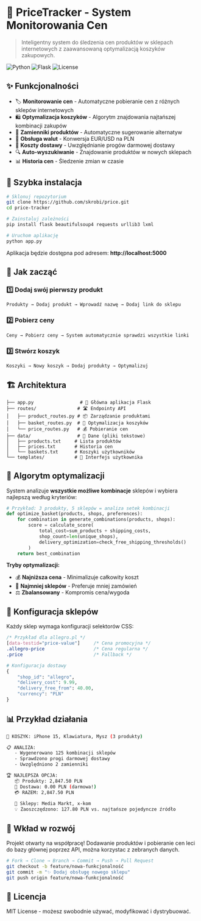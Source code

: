 # 🛒 PriceTracker - System Monitorowania Cen

> Inteligentny system do śledzenia cen produktów w sklepach internetowych z zaawansowaną optymalizacją koszyków zakupowych.

![Python](https://img.shields.io/badge/Python-3.7+-blue)
![Flask](https://img.shields.io/badge/Flask-2.0+-green)
![License](https://img.shields.io/badge/License-MIT-yellow)

## ✨ Funkcjonalności

- 🏷️ **Monitorowanie cen** - Automatyczne pobieranie cen z różnych sklepów internetowych
- 🛍️ **Optymalizacja koszyków** - Algorytm znajdowania najtańszej kombinacji zakupów  
- 🔄 **Zamienniki produktów** - Automatyczne sugerowanie alternatyw
- 💱 **Obsługa walut** - Konwersja EUR/USD na PLN
- 🚚 **Koszty dostawy** - Uwzględnianie progów darmowej dostawy
- 🔍 **Auto-wyszukiwanie** - Znajdowanie produktów w nowych sklepach
- 📊 **Historia cen** - Śledzenie zmian w czasie

## 🚀 Szybka instalacja

```bash
# Sklonuj repozytorium
git clone https://github.com/skrobi/price.git
cd price-tracker

# Zainstaluj zależności
pip install flask beautifulsoup4 requests urllib3 lxml

# Uruchom aplikację
python app.py
```

Aplikacja będzie dostępna pod adresem: **http://localhost:5000**

## 📖 Jak zacząć

### 1️⃣ Dodaj swój pierwszy produkt
```
Produkty → Dodaj produkt → Wprowadź nazwę → Dodaj link do sklepu
```

### 2️⃣ Pobierz ceny
```
Ceny → Pobierz ceny → System automatycznie sprawdzi wszystkie linki
```

### 3️⃣ Stwórz koszyk
```
Koszyki → Nowy koszyk → Dodaj produkty → Optymalizuj
```

## 🏗️ Architektura

```
├── app.py                 # 🚀 Główna aplikacja Flask
├── routes/               # 🛣️ Endpointy API
│   ├── product_routes.py # 📦 Zarządzanie produktami  
│   ├── basket_routes.py  # 🛒 Optymalizacja koszyków
│   └── price_routes.py   # 💰 Pobieranie cen
├── data/                 # 💾 Dane (pliki tekstowe)
│   ├── products.txt     # Lista produktów
│   ├── prices.txt       # Historia cen
│   └── baskets.txt      # Koszyki użytkowników
└── templates/           # 🎨 Interfejs użytkownika
```

## 🧠 Algorytm optymalizacji

System analizuje **wszystkie możliwe kombinacje** sklepów i wybiera najlepszą według kryteriów:

```python
# Przykład: 3 produkty, 5 sklepów = analiza setek kombinacji
def optimize_basket(products, shops, preferences):
    for combination in generate_combinations(products, shops):
        score = calculate_score(
            total_cost=sum_products + shipping_costs,
            shop_count=len(unique_shops),
            delivery_optimization=check_free_shipping_thresholds()
        )
    return best_combination
```

**Tryby optymalizacji:**
- 💰 **Najniższa cena** - Minimalizuje całkowity koszt
- 🏪 **Najmniej sklepów** - Preferuje mniej zamówień  
- ⚖️ **Zbalansowany** - Kompromis cena/wygoda

## 🔧 Konfiguracja sklepów

Każdy sklep wymaga konfiguracji selektorów CSS:

```css
/* Przykład dla allegro.pl */
[data-testid="price-value"]     /* Cena promocyjna */
.allegro-price                  /* Cena regularna */
.price                          /* Fallback */
```

```python
# Konfiguracja dostawy
{
    "shop_id": "allegro",
    "delivery_cost": 9.99,
    "delivery_free_from": 40.00,
    "currency": "PLN"
}
```

## 📊 Przykład działania

```bash
🛒 KOSZYK: iPhone 15, Klawiatura, Mysz (3 produkty)

📋 ANALIZA:
   - Wygenerowano 125 kombinacji sklepów
   - Sprawdzono progi darmowej dostawy
   - Uwzględniono 2 zamienniki

🏆 NAJLEPSZA OPCJA:
   📦 Produkty: 2,847.50 PLN  
   🚚 Dostawa: 0.00 PLN (darmowa!)
   💳 RAZEM: 2,847.50 PLN
   
   🏪 Sklepy: Media Markt, x-kom
   💡 Zaoszczędzono: 127.80 PLN vs. najtańsze pojedyncze źródło
```

## 🤝 Wkład w rozwój

Projekt otwarty na współpracę!  Dodawanie produktów i pobieranie cen leci do bazy głównej poprzez API, można korzystac z zebranych danych.

```bash
# Fork → Clone → Branch → Commit → Push → Pull Request
git checkout -b feature/nowa-funkcjonalność
git commit -m "✨ Dodaj obsługę nowego sklepu"
git push origin feature/nowa-funkcjonalność
```

## 📜 Licencja

MIT License - możesz swobodnie używać, modyfikować i dystrybuować.
